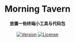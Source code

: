 <div align="center">

<h1 align="center">Morning Tavern</h1>
<h4 align="center">放置一些终端小工具与代码包</h4>

[![Version](https://img.shields.io/badge/Version-1.0.1-207F4C)](https://github.com/waitspring/morning-tavern)
[![License](https://img.shields.io/badge/License-Apache%202.0-373834)](https://github.com/waitspring/morning-tavern/blob/master/license)

</div>
